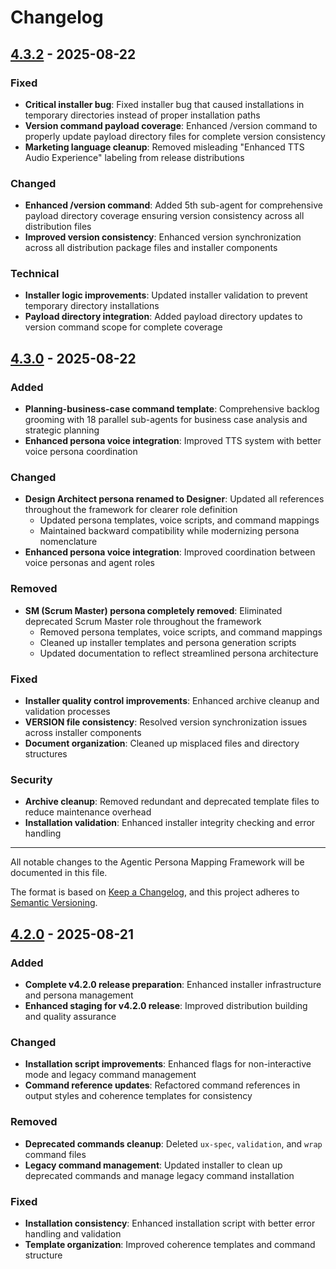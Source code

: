 # Changelog

## [4.3.2] - 2025-08-22

### Fixed
- **Critical installer bug**: Fixed installer bug that caused installations in temporary directories instead of proper installation paths
- **Version command payload coverage**: Enhanced /version command to properly update payload directory files for complete version consistency
- **Marketing language cleanup**: Removed misleading "Enhanced TTS Audio Experience" labeling from release distributions

### Changed
- **Enhanced /version command**: Added 5th sub-agent for comprehensive payload directory coverage ensuring version consistency across all distribution files
- **Improved version consistency**: Enhanced version synchronization across all distribution package files and installer components

### Technical
- **Installer logic improvements**: Updated installer validation to prevent temporary directory installations
- **Payload directory integration**: Added payload directory updates to version command scope for complete coverage

## [4.3.0] - 2025-08-22

### Added
- **Planning-business-case command template**: Comprehensive backlog grooming with 18 parallel sub-agents for business case analysis and strategic planning
- **Enhanced persona voice integration**: Improved TTS system with better voice persona coordination

### Changed
- **Design Architect persona renamed to Designer**: Updated all references throughout the framework for clearer role definition
  - Updated persona templates, voice scripts, and command mappings
  - Maintained backward compatibility while modernizing persona nomenclature
- **Enhanced persona voice integration**: Improved coordination between voice personas and agent roles

### Removed
- **SM (Scrum Master) persona completely removed**: Eliminated deprecated Scrum Master role throughout the framework
  - Removed persona templates, voice scripts, and command mappings
  - Cleaned up installer templates and persona generation scripts
  - Updated documentation to reflect streamlined persona architecture

### Fixed
- **Installer quality control improvements**: Enhanced archive cleanup and validation processes
- **VERSION file consistency**: Resolved version synchronization issues across installer components
- **Document organization**: Cleaned up misplaced files and directory structures

### Security
- **Archive cleanup**: Removed redundant and deprecated template files to reduce maintenance overhead
- **Installation validation**: Enhanced installer integrity checking and error handling

---

All notable changes to the Agentic Persona Mapping Framework will be documented in this file.

The format is based on [Keep a Changelog](https://keepachangelog.com/en/1.0.0/),
and this project adheres to [Semantic Versioning](https://semver.org/spec/v2.0.0.html).

## [4.2.0] - 2025-08-21

### Added
- **Complete v4.2.0 release preparation**: Enhanced installer infrastructure and persona management
- **Enhanced staging for v4.2.0 release**: Improved distribution building and quality assurance

### Changed
- **Installation script improvements**: Enhanced flags for non-interactive mode and legacy command management
- **Command reference updates**: Refactored command references in output styles and coherence templates for consistency

### Removed
- **Deprecated commands cleanup**: Deleted `ux-spec`, `validation`, and `wrap` command files
- **Legacy command management**: Updated installer to clean up deprecated commands and manage legacy command installation

### Fixed
- **Installation consistency**: Enhanced installation script with better error handling and validation
- **Template organization**: Improved coherence templates and command structure

[4.3.2]: https://github.com/omayhemo/agentic-persona-mapping/compare/v4.3.0...v4.3.2
[4.3.0]: https://github.com/omayhemo/agentic-persona-mapping/compare/v4.2.0...v4.3.0
[4.2.0]: https://github.com/omayhemo/agentic-persona-mapping/compare/v4.1.4...v4.2.0